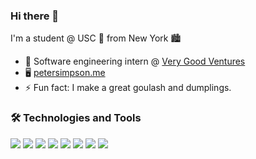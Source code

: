 ### Hi there 👋 
I'm a student @ USC 🌆 from New York 🏙

- 💼 Software engineering intern @ [Very Good Ventures](https://verygood.ventures/)
- 🖥️ [petersimpson.me](https://petersimpson.me/)
- ⚡ Fun fact: I make a great goulash and dumplings.

### 🛠️ Technologies and Tools
![](https://img.shields.io/badge/Code-Flutter/Dart-informational?style=flat&logo=Flutter&logoColor=white&color=02569B) ![](https://img.shields.io/badge/Code-C++-informational?style=flat&logo=C++&logoColor=white&color=00599C)  ![](https://img.shields.io/badge/Editor-VS_Code-informational?style=flat&logo=Visual-Studio-Code&logoColor=white&color=007ACC) ![](https://img.shields.io/badge/Code-C-informational?style=flat&logo=C&logoColor=white&color=74808c) ![](https://img.shields.io/badge/Code-x86_asm-informational?style=flat&logo=asm&logoColor=white&color=74808c) ![](https://img.shields.io/badge/Code-HTML/CSS-informational?style=flat&logo=HTML5&logoColor=white&color=E34F26) ![](https://img.shields.io/badge/VCS-Git-informational?style=flat&logo=Git&logoColor=white&color=F05032) ![](https://img.shields.io/badge/Tools-VirtualBox-informational?style=flat&logo=VirtualBox&logoColor=white&color=183A61)  
